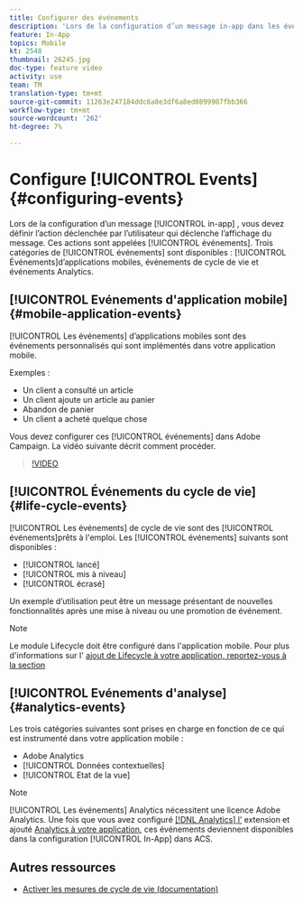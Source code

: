 ```yaml
---
title: Configurer des événements
description: 'Lors de la configuration d’un message in-app dans les événements Adobe Campaign Standard (ACS), définissez l’action initiée par l’utilisateur qui déclenchera l’affichage du message. '
feature: In-App
topics: Mobile
kt: 2548
thumbnail: 26245.jpg
doc-type: feature video
activity: use
team: TM
translation-type: tm+mt
source-git-commit: 11263e247184ddc6a8e3df6a8ed0899907fbb366
workflow-type: tm+mt
source-wordcount: '262'
ht-degree: 7%

---
```



# Configure [!UICONTROL Events] {#configuring-events}

Lors de la configuration d’un message [!UICONTROL in-app] , vous devez définir l’action déclenchée par l’utilisateur qui déclenche l’affichage du message. Ces actions sont appelées [!UICONTROL événements]. Trois catégories de [!UICONTROL événements] sont disponibles : [!UICONTROL Événements]d’applications mobiles, événements de cycle de vie et événements Analytics.

## [!UICONTROL Evénements d&#39;application mobile] {#mobile-application-events}

[!UICONTROL Les événements] d’applications mobiles sont des événements  personnalisés qui sont implémentés dans votre application mobile.

Exemples :

* Un client a consulté un article
* Un client ajoute un article au panier
* Abandon de panier
* Un client a acheté quelque chose

Vous devez configurer ces [!UICONTROL événements] dans Adobe Campaign. La vidéo suivante décrit comment procéder.

>[!VIDEO](https://video.tv.adobe.com/v/26245?quality=12)

## [!UICONTROL Événements du cycle de vie]  {#life-cycle-events}

[!UICONTROL Les événements] de cycle de vie sont des [!UICONTROL événements]prêts à l&#39;emploi. Les [!UICONTROL événements] suivants sont disponibles :

* [!UICONTROL lancé]
* [!UICONTROL mis à niveau]
* [!UICONTROL écrasé]

Un exemple d’utilisation peut être un message présentant de nouvelles fonctionnalités après une mise à niveau ou une promotion de événement.

>[!NOTE]
>
>Le module  Lifecycle doit être configuré dans l&#39;application mobile. Pour plus d&#39;informations sur l&#39; [ajout de Lifecycle à votre application, reportez-vous à la section](https://aep-sdks.gitbook.io/docs/using-mobile-extensions/mobile-core/lifecycle)

## [!UICONTROL Evénements d&#39;analyse] {#analytics-events}

Les trois catégories suivantes sont prises en charge en fonction de ce qui est instrumenté dans votre application mobile :

* Adobe Analytics      
* [!UICONTROL Données contextuelles]
* [!UICONTROL Etat de la vue]

>[!NOTE]
>
>[!UICONTROL Les événements] Analytics nécessitent une licence Adobe Analytics. Une fois que vous avez configuré [[!DNL Analytics] l’](https://aep-sdks.gitbook.io/docs/using-mobile-extensions/adobe-analytics#configure-analytics-extension-in-launch) extension et ajouté [Analytics à votre application](https://aep-sdks.gitbook.io/docs/using-mobile-extensions/adobe-analytics#add-analytics-to-your-app), ces événements deviennent disponibles dans la configuration [!UICONTROL In-App] dans ACS.

## Autres ressources

* [Activer les mesures de cycle de vie (documentation)](https://aep-sdks.gitbook.io/docs/getting-started/initialize-the-sdk#enable-lifecycle-metrics)

